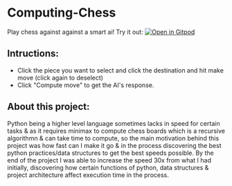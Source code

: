 # Computing-Chess
Play chess against against a smart ai!
Try it out: [![Open in Gitpod](https://gitpod.io/button/open-in-gitpod.svg)](https://gitpod.io/#https://github.com/ihammadasghar/Computing-Chess)

## Intructions:
- Click the piece you want to select and click the destination and hit make move (click again to deselect)
- Click "Compute move" to get the AI's response.

## About this project:
Python being a higher level language sometimes lacks in speed for certain tasks & as it requires minimax to compute chess boards which is a recursive algorithmn & can take time to compute, so the main motivation behind this project was how fast can I make it go & in the process discovering the best python practices/data structures to get the best speeds possible.
By the end of the project I was able to increase the speed 30x from what I had initially, discovering how certain functions of python, data structures & project architecture affect execution time in the process.
